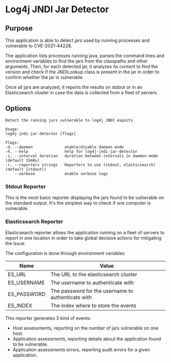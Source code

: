 # Log4j JNDI Jar Detector

## Purpose

This application is able to detect jars used by running processes and vulnerable
to CVE-2021-44228.

The application lists processes running java, parses the command lines and environment
variables to find the jars from the classpaths and other arguments. Then, for each
detected jar, it analyzes its content to find the version and check if the
JNDILookup class is present in the jar in order to confirm whether the jar is
vulnerable.

Once all jars are analyzed, it reports the results on stdout or in an Elasticsearch
cluster in case the data is collected from a fleet of servers.

## Options

    Detect the running jars vulnerable to log4j JNDI expoits

    Usage:
    log4j-jndi-jar-detector [flags]

    Flags:
    -d, --daemon              enable/disable daemon mode
    -h, --help                help for log4j-jndi-jar-detector
    -i, --interval duration   duration between intervals in daemon mode (default 15m0s)
    -r, --reporters strings   Reporters to use (stdout, elasticsearch) (default [stdout])
        --verbose             enable verbose logs

### Stdout Reporter

This is the most basic reporter displaying the jars found to be vulnerable on the
standard output. It's the simplest way to check if one computer is vulnerable.

### Elasticsearch Reporter

Elasticsearch reporter allows the application running on a fleet of servers to report
in one location in order to take global decisive actions for mitigating the issue.

The configuration is done through environment variables

| Name | Value |
|------|-------|
| ES_URL | The URL to the elasticsearch cluster |
| ES_USERNAME | The username to authenticate with |
| ES_PASSWORD | The password for the username to authenticate with |
| ES_INDEX | The index where to store the events |

This reporter generates 3 kind of events:
- Host assessments, reporting on the number of jars vulnerable on one host.
- Application assessments, reporting details about the application found to be vulnerable.
- Application assessments errors, reporting audit errors for a given application.